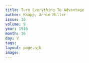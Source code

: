 ```yaml
---
title: Turn Everything To Advantage
author: Knapp, Annie Miller
issue: 16
volume: 9
year: 1916
month: 36
day: V
tags:
layout: page.njk
image:
---
```


